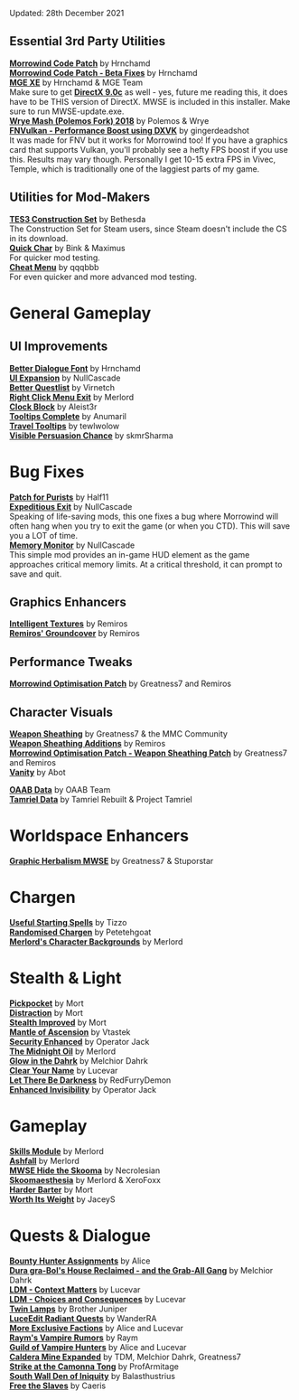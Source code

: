 Updated: 28th December 2021

## Essential 3rd Party Utilities
[**Morrowind Code Patch**](https://www.nexusmods.com/morrowind/mods/19510) by Hrnchamd  
[**Morrowind Code Patch - Beta Fixes**](https://www.nexusmods.com/morrowind/mods/26348) by Hrnchamd  
[**MGE XE**](https://www.nexusmods.com/morrowind/mods/41102) by Hrnchamd & MGE Team   
Make sure to get [**DirectX 9.0c**](https://www.microsoft.com/en-us/download/details.aspx?id=35) as well - yes, future me reading this, it does have to be THIS version of DirectX. MWSE is included in this installer. Make sure to run MWSE-update.exe.    
[**Wrye Mash (Polemos Fork) 2018**](https://www.nexusmods.com/morrowind/mods/45439) by Polemos & Wrye  
[**FNVulkan - Performance Boost using DXVK**](https://www.nexusmods.com/newvegas/mods/73800) by gingerdeadshot  
It was made for FNV but it works for Morrowind too! If you have a graphics card that supports Vulkan, you'll probably see a hefty FPS boost if you use this. Results may vary though. Personally I get 10-15 extra FPS in Vivec, Temple, which is traditionally one of the laggiest parts of my game.  

## Utilities for Mod-Makers
[**TES3 Construction Set**](https://www.nexusmods.com/morrowind/mods/42196) by Bethesda  
The Construction Set for Steam users, since Steam doesn't include the CS in its download.  
[**Quick Char**](http://mw.modhistory.com/download-44-7364) by Bink & Maximus  
For quicker mod testing.  
[**Cheat Menu**](https://www.nexusmods.com/morrowind/mods/47143) by qqqbbb  
For even quicker and more advanced mod testing.

# General Gameplay
## UI Improvements
[**Better Dialogue Font**](https://www.nexusmods.com/morrowind/mods/36873) by Hrnchamd  
[**UI Expansion**](https://www.nexusmods.com/morrowind/mods/46071) by NullCascade    
[**Better Questlist**](https://www.nexusmods.com/morrowind/mods/48272) by Virnetch  
[**Right Click Menu Exit**](https://www.nexusmods.com/morrowind/mods/48458) by Merlord  
[**Clock Block**](https://www.nexusmods.com/morrowind/mods/46292) by Aleist3r  
[**Tooltips Complete**](https://www.nexusmods.com/morrowind/mods/46842) by Anumaril  
[**Travel Tooltips**](https://www.nexusmods.com/morrowind/mods/48306) by tewlwolow  
[**Visible Persuasion Chance**](https://www.nexusmods.com/morrowind/mods/48634) by skmrSharma  

# Bug Fixes
[**Patch for Purists**](https://www.nexusmods.com/morrowind/mods/45096?) by Half11  
[**Expeditious Exit**](https://www.nexusmods.com/morrowind/mods/45634) by NullCascade  
Speaking of life-saving mods, this one fixes a bug where Morrowind will often hang when you try to exit the game (or when you CTD). This will save you a LOT of time.  
[**Memory Monitor**](https://www.nexusmods.com/morrowind/mods/45696) by NullCascade  
This simple mod provides an in-game HUD element as the game approaches critical memory limits. At a critical threshold, it can prompt to save and quit.  

## Graphics Enhancers
[**Intelligent Textures**](https://www.nexusmods.com/morrowind/mods/47469) by Remiros  
[**Remiros' Groundcover**](https://www.nexusmods.com/morrowind/mods/46733) by Remiros

## Performance Tweaks
[**Morrowind Optimisation Patch**](https://www.nexusmods.com/morrowind/mods/45384) by Greatness7 and Remiros  

## Character Visuals
[**Weapon Sheathing**](https://www.nexusmods.com/morrowind/mods/46069) by Greatness7 & the MMC Community  
[**Weapon Sheathing Additions**](https://www.nexusmods.com/morrowind/mods/49616) by Remiros  
[**Morrowind Optimisation Patch - Weapon Sheathing Patch**](https://www.nexusmods.com/morrowind/mods/45384) by Greatness7 and Remiros  
[**Vanity**](https://www.nexusmods.com/morrowind/mods/48529) by Abot  

[**OAAB Data**](https://www.nexusmods.com/morrowind/mods/49042) by OAAB Team  
[**Tamriel Data**](https://www.nexusmods.com/morrowind/mods/44537) by Tamriel Rebuilt & Project Tamriel  

# Worldspace Enhancers
[**Graphic Herbalism MWSE**](https://www.nexusmods.com/morrowind/mods/46599) by Greatness7 & Stuporstar  

# Chargen
[**Useful Starting Spells**](https://www.nexusmods.com/morrowind/mods/40439) by Tizzo  
[**Randomised Chargen**](https://www.nexusmods.com/morrowind/mods/46915) by Petetehgoat  
[**Merlord's Character Backgrounds**](https://www.nexusmods.com/morrowind/mods/46795) by Merlord  

# Stealth & Light
[**Pickpocket**](https://www.nexusmods.com/morrowind/mods/47581/) by Mort  
[**Distraction**](https://www.nexusmods.com/morrowind/mods/49680) by Mort  
[**Stealth Improved**](https://www.nexusmods.com/morrowind/mods/49614) by Mort  
[**Mantle of Ascension**](https://www.nexusmods.com/morrowind/mods/49870) by Vtastek  
[**Security Enhanced**](https://www.nexusmods.com/morrowind/mods/47038) by Operator Jack  
[**The Midnight Oil**](https://www.nexusmods.com/morrowind/mods/48293) by Merlord  
[**Glow in the Dahrk**](https://www.nexusmods.com/morrowind/mods/45886/) by Melchior Dahrk  
[**Clear Your Name**](https://www.nexusmods.com/morrowind/mods/43786) by Lucevar  
[**Let There Be Darkness**](https://www.nexusmods.com/morrowind/mods/47912) by RedFurryDemon  
[**Enhanced Invisibility**](https://www.nexusmods.com/morrowind/mods/47565/) by Operator Jack  

# Gameplay
[**Skills Module**](https://www.nexusmods.com/morrowind/mods/46034) by Merlord  
[**Ashfall**](https://www.nexusmods.com/morrowind/mods/49057) by Merlord  
[**MWSE Hide the Skooma**](https://www.nexusmods.com/morrowind/mods/48454) by Necrolesian  
[**Skoomaesthesia**](https://www.nexusmods.com/morrowind/mods/49920) by Merlord & XeroFoxx  
[**Harder Barter**](https://www.nexusmods.com/morrowind/mods/46188) by Mort  
[**Worth Its Weight**](https://www.nexusmods.com/morrowind/mods/48070) by JaceyS  

# Quests & Dialogue  
[**Bounty Hunter Assignments**](https://www.nexusmods.com/morrowind/mods/46928) by Alice  
[**Dura gra-Bol's House Reclaimed - and the Grab-All Gang**](https://www.nexusmods.com/morrowind/mods/46772) by Melchior Dahrk  
[**LDM - Context Matters**](https://www.nexusmods.com/morrowind/mods/48273) by Lucevar  
[**LDM - Choices and Consequences**](https://github.com/Lucevar/ldm) by Lucevar  
[**Twin Lamps**](https://mw.modhistory.com/download-53-7283) by Brother Juniper  
[**LuceEdit Radiant Quests**](https://www.nexusmods.com/morrowind/mods/46451) by WanderRA  
[**More Exclusive Factions**](https://www.nexusmods.com/morrowind/mods/49618) by Alice and Lucevar  
[**Raym's Vampire Rumors**](https://www.nexusmods.com/morrowind/mods/48469) by Raym  
[**Guild of Vampire Hunters**](https://www.nexusmods.com/morrowind/mods/45832) by Alice and Lucevar  
[**Caldera Mine Expanded**](https://www.nexusmods.com/morrowind/mods/45194) by TDM, Melchior Dahrk, Greatness7  
[**Strike at the Camonna Tong**](https://www.nexusmods.com/morrowind/mods/46865) by ProfArmitage  
[**South Wall Den of Iniquity**](https://www.nexusmods.com/morrowind/mods/49950) by Balasthustrius  
[**Free the Slaves**](https://www.nexusmods.com/morrowind/mods/45191) by Caeris  
